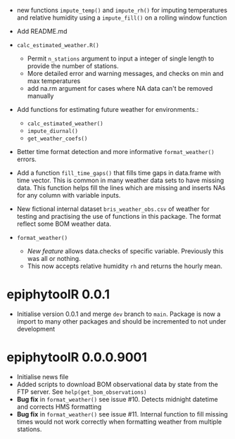  * new functions `impute_temp()` and `impute_rh()` for imputing temperatures and 
  relative humidity using a `impute_fill()` on a rolling window function  
  
 * Add README.md
 * `calc_estimated_weather.R()`  
   - Permit `n_stations` argument to input a integer of single length to provide 
   the number of stations.  
   - More detailed error and warning messages, and checks on min and max temperatures  
   - add na.rm argument for cases where NA data can't be removed manually
   
 
 * Add functions for estimating future weather for environments.:  
   - `calc_estimated_weather()` 
   - `impute_diurnal()` 
   - `get_weather_coefs()`   
 
 * Better time format detection and more informative `format_weather()` errors.  
 
 * Add a function `fill_time_gaps()` that fills time gaps in data.frame with 
 time vector. 
 This is common in many weather data sets to have missing data. 
 This function helps fill the lines which are missing and inserts NAs for any column
 with variable inputs.
 
 * New fictional internal dataset `bris_weather_obs.csv` of weather for testing 
 and practising the use of functions in this package.
 The format reflect some BOM weather data.
 
 * `format_weather()` 
   - *New feature* allows data.checks of specific variable. Previously this was 
   all or nothing.
   - This now accepts relative humidity `rh` and returns the hourly mean.
 

# epiphytoolR 0.0.1

 * Initialise version 0.0.1 and merge `dev` branch to `main`. Package is now a import
 to many other packages and should be incremented to not under development

# epiphytoolR 0.0.0.9001  

 * Initialise news file  
 * Added scripts to download BOM observational data by state from the FTP server.
 See `help(get_bom_observations)`  
 * **Bug fix** in `format_weather()` see issue #10. Detects midnight datetime and 
 corrects HMS formatting  
 * **Bug fix** in `format_weather()` see issue #11. Internal function to fill missing 
 times would not work correctly when formatting weather from multiple stations.
 
